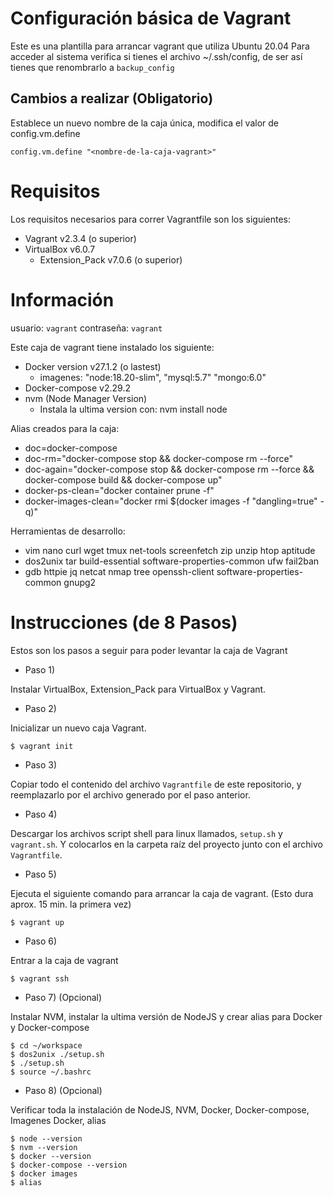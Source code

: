 # Configuración básica de Vagrant

Este es una plantilla para arrancar vagrant que utiliza Ubuntu 20.04
Para acceder al sistema verifica si tienes el archivo ~/.ssh/config, de ser así tienes que renombrarlo a ``backup_config`` 

## Cambios a realizar (Obligatorio)
Establece un nuevo nombre de la caja única, modifica el valor de config.vm.define

``config.vm.define "<nombre-de-la-caja-vagrant>"``

# Requisitos

Los requisitos necesarios para correr Vagrantfile son los siguientes:

- Vagrant v2.3.4 (o superior)
- VirtualBox v6.0.7
  - Extension_Pack v7.0.6 (o superior)

# Información

usuario: ``vagrant``
contraseña: ``vagrant``

Este caja de vagrant tiene instalado los siguiente:

- Docker version v27.1.2 (o lastest)
  - imagenes: "node:18.20-slim", "mysql:5.7" "mongo:6.0"
- Docker-compose v2.29.2
- nvm (Node Manager Version)
  - Instala la ultima version con: nvm install node

Alias creados para la caja:

- doc=docker-compose
- doc-rm="docker-compose stop && docker-compose rm --force"
- doc-again="docker-compose stop && docker-compose rm --force && docker-compose build && docker-compose up"
- docker-ps-clean="docker container prune -f"
- docker-images-clean="docker rmi $(docker images -f "dangling=true" -q)"

Herramientas de desarrollo:

 - vim nano curl wget tmux net-tools screenfetch zip unzip htop aptitude 
 - dos2unix tar build-essential software-properties-common ufw fail2ban
 - gdb httpie jq netcat nmap tree openssh-client software-properties-common gnupg2

# Instrucciones (de 8 Pasos)

Estos son los pasos a seguir para poder levantar la caja de Vagrant 

- Paso 1)
   
Instalar VirtualBox, Extension_Pack para VirtualBox y Vagrant.

- Paso 2) 

Inicializar un nuevo caja Vagrant.

```shell
$ vagrant init  
```

- Paso 3) 

Copiar todo el contenido del archivo ``Vagrantfile`` de este repositorio, y reemplazarlo por el archivo generado por el paso anterior.

- Paso 4) 

Descargar los archivos script shell para linux llamados, ``setup.sh`` y ``vagrant.sh``. Y colocarlos en la carpeta raíz del proyecto junto con el archivo ``Vagrantfile``.

- Paso 5) 

Ejecuta el siguiente comando para arrancar la caja de vagrant. (Esto dura aprox. 15 min. la primera vez)

```shell
$ vagrant up
```

- Paso 6)

Entrar a la caja de vagrant  

```shell
$ vagrant ssh
```

- Paso 7) (Opcional)

Instalar NVM, instalar la ultima versión de NodeJS y crear alias para Docker y Docker-compose

```shell
$ cd ~/workspace
$ dos2unix ./setup.sh
$ ./setup.sh
$ source ~/.bashrc
```

- Paso 8) (Opcional)

Verificar toda la instalación de NodeJS, NVM, Docker, Docker-compose, Imagenes Docker, alias

```shell
$ node --version
$ nvm --version
$ docker --version
$ docker-compose --version
$ docker images
$ alias
```